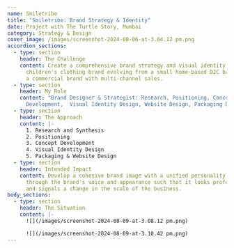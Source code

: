 ```yaml
---
name: Smiletribe
title: "Smiletribe: Brand Strategy & Identity"
date: Project with The Turtle Story, Mumbai
category: Strategy & Design
cover_image: /images/screenshot-2024-08-06-at-3.04.12 pm.png
accordion_sections:
  - type: section
    header: The Challenge
    content: Create a comprehensive brand strategy and visual identity for a
      children's clothing brand evolving from a small home-based D2C business to
      a commercial brand with multi-channel sales.
  - type: section
    header: My Role
    content: "Brand Designer & Strategist: Research, Positioning, Concept
      Development,  Visual Identity Design, Website Design, Packaging Design"
  - type: section
    header: The Approach
    content: |-
      1. Research and Synthesis
      2. Positioning
      3. Concept Development
      4. Visual Identity Design
      5. Packaging & Website Design
  - type: section
    header: Intended Impact
    content: Develop a cohesive brand image with a unified personality expressed
      through the brand's voice and appearance such that it looks professional
      and signals a change in the scale of the business.
body_sections:
  - type: section
    header: The Situation
    content: |-
      ![](/images/screenshot-2024-08-09-at-3.08.12 pm.png)

      ![](/images/screenshot-2024-08-09-at-3.10.42 pm.png)
---
```

